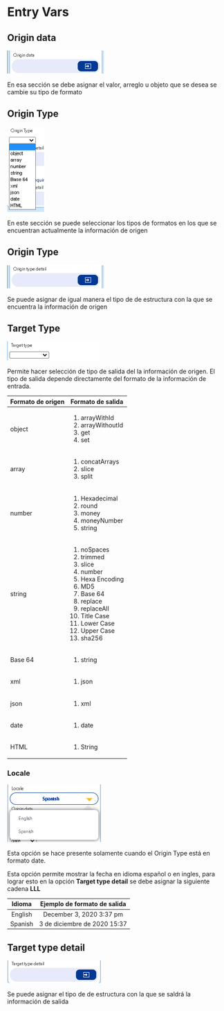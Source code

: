 # Entry Vars

## Origin data

![](../../../../.gitbook/assets/image%20%28463%29.png)

En esa sección se debe asignar el valor, arreglo u objeto que se desea se cambie su tipo de formato

## Origin Type

![](../../../../.gitbook/assets/image%20%28455%29.png)

En este sección se puede seleccionar los tipos de formatos en los que se encuentran actualmente la información de origen

## Origin Type

![](../../../../.gitbook/assets/image%20%28469%29.png)

Se puede asignar de igual manera el tipo de de estructura con la que se encuentra la información de origen

## Target Type

![](../../../../.gitbook/assets/image%20%28459%29.png)

Permite hacer selección de tipo de salida del la información de origen. El tipo de salida depende directamente del formato de la información de entrada.

<table>
  <thead>
    <tr>
      <th style="text-align:left">Formato de origen</th>
      <th style="text-align:left">Formato de salida</th>
    </tr>
  </thead>
  <tbody>
    <tr>
      <td style="text-align:left">object</td>
      <td style="text-align:left">
        <ol>
          <li>arrayWithId</li>
          <li>arrayWithoutId</li>
          <li>get</li>
          <li>set</li>
        </ol>
      </td>
    </tr>
    <tr>
      <td style="text-align:left">array</td>
      <td style="text-align:left">
        <ol>
          <li>concatArrays</li>
          <li>slice</li>
          <li>split</li>
        </ol>
      </td>
    </tr>
    <tr>
      <td style="text-align:left">number</td>
      <td style="text-align:left">
        <ol>
          <li>Hexadecimal</li>
          <li>round</li>
          <li>money</li>
          <li>moneyNumber</li>
          <li>string</li>
        </ol>
      </td>
    </tr>
    <tr>
      <td style="text-align:left">string</td>
      <td style="text-align:left">
        <ol>
          <li>noSpaces</li>
          <li>trimmed</li>
          <li>slice</li>
          <li>number</li>
          <li>Hexa Encoding</li>
          <li>MD5</li>
          <li>Base 64</li>
          <li>replace</li>
          <li>replaceAll</li>
          <li>Title Case</li>
          <li>Lower Case</li>
          <li>Upper Case</li>
          <li>sha256</li>
        </ol>
      </td>
    </tr>
    <tr>
      <td style="text-align:left">Base 64</td>
      <td style="text-align:left">
        <ol>
          <li>string</li>
        </ol>
      </td>
    </tr>
    <tr>
      <td style="text-align:left">xml</td>
      <td style="text-align:left">
        <ol>
          <li>json</li>
        </ol>
      </td>
    </tr>
    <tr>
      <td style="text-align:left">json</td>
      <td style="text-align:left">
        <ol>
          <li>xml</li>
        </ol>
      </td>
    </tr>
    <tr>
      <td style="text-align:left">date</td>
      <td style="text-align:left">
        <ol>
          <li>date</li>
        </ol>
      </td>
    </tr>
    <tr>
      <td style="text-align:left">HTML</td>
      <td style="text-align:left">
        <ol>
          <li>String</li>
        </ol>
      </td>
    </tr>
  </tbody>
</table>

### Locale

![](../../../../.gitbook/assets/image%20%28470%29.png)

Esta opción se hace presente solamente cuando el Origin Type está en formato date.

Esta opción permite mostrar la fecha en idioma español o en ingles, para lograr esto en la opción **Target type detail** se debe asignar la siguiente cadena **LLL**

| Idioma | Ejemplo de formato de salida |
| :---: | :---: |
| English | December 3, 2020 3:37 pm |
| Spanish | 3 de diciembre de 2020 15:37 |

## Target type detail

![](../../../../.gitbook/assets/image%20%28453%29.png)

Se puede asignar el tipo de de estructura con la que se saldrá la información de salida

